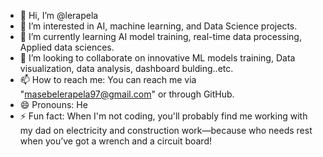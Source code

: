 - 👋 Hi, I’m @lerapela
- 👀 I’m interested in AI, machine learning, and Data Science projects.
- 🌱 I’m currently learning  AI model training, real-time data processing, Applied data sciences.
- 💞️ I’m looking to collaborate on innovative ML models training, Data visualization, data analysis, dashboard bulding..etc.
- 📫 How to reach me: You can reach me via "masebelerapela97@gmail.com" or through GitHub.
- 😄 Pronouns: He
- ⚡ Fun fact: When I'm not coding, you'll probably find me working with my dad on electricity and construction work—because who needs rest when you’ve got a wrench and a circuit board!


